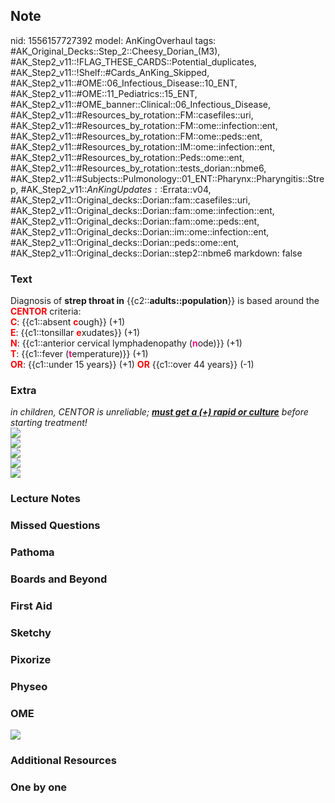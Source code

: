 ## Note
nid: 1556157727392
model: AnKingOverhaul
tags: #AK_Original_Decks::Step_2::Cheesy_Dorian_(M3), #AK_Step2_v11::!FLAG_THESE_CARDS::Potential_duplicates, #AK_Step2_v11::!Shelf::#Cards_AnKing_Skipped, #AK_Step2_v11::#OME::06_Infectious_Disease::10_ENT, #AK_Step2_v11::#OME::11_Pediatrics::15_ENT, #AK_Step2_v11::#OME_banner::Clinical::06_Infectious_Disease, #AK_Step2_v11::#Resources_by_rotation::FM::casefiles::uri, #AK_Step2_v11::#Resources_by_rotation::FM::ome::infection::ent, #AK_Step2_v11::#Resources_by_rotation::FM::ome::peds::ent, #AK_Step2_v11::#Resources_by_rotation::IM::ome::infection::ent, #AK_Step2_v11::#Resources_by_rotation::Peds::ome::ent, #AK_Step2_v11::#Resources_by_rotation::tests_dorian::nbme6, #AK_Step2_v11::#Subjects::Pulmonology::01_ENT::Pharynx::Pharyngitis::Strep, #AK_Step2_v11::$AnKingUpdates::$Errata::v04, #AK_Step2_v11::Original_decks::Dorian::fam::casefiles::uri, #AK_Step2_v11::Original_decks::Dorian::fam::ome::infection::ent, #AK_Step2_v11::Original_decks::Dorian::fam::ome::peds::ent, #AK_Step2_v11::Original_decks::Dorian::im::ome::infection::ent, #AK_Step2_v11::Original_decks::Dorian::peds::ome::ent, #AK_Step2_v11::Original_decks::Dorian::step2::nbme6
markdown: false

### Text
<div>
  Diagnosis of <b>strep throat in</b>
  {{c2::<b>adults::population</b>}} is based around the
  <b><font color="#FC0107">CENTOR</font></b> criteria:
</div>
<div>
  <b><font color="#FC0107">C</font></b>: {{c1::absent <font color=
  "#FC0107"><b>c</b></font>ough}} (+1)
</div>
<div>
  <b><font color="#FC0107">E</font></b>: {{c1::tonsillar
  <font color="#FC0107"><b>e</b></font>xudates}} (+1)
</div>
<div>
  <b><font color="#FC0107">N</font></b>: {{c1::anterior cervical
  lymphadenopathy (<b><font color="#FC0280">n</font></b>ode)}} (+1)
</div>
<div>
  <b><font color="#FC0107">T</font></b>: {{c1::fever
  (<b><font color="#FC0280">t</font></b>emperature)}} (+1)
</div>
<div>
  <b><font color="#FC0107">OR</font></b>: {{c1::under 15 years}}
  (+1) <b><font color="#FC0107">OR</font></b> {{c1::over 44 years}}
  (-1)
</div>

### Extra
<div>
  <i>in children, CENTOR is unreliable; <u style=
  "font-weight: bold;">must get a (+) rapid or culture</u> before
  starting treatment!</i>
</div>
<div>
  <i><img src="paste-163333311299585.jpg"></i>
</div>
<div>
  <i><img src="paste-170789374525441.jpg"></i>
</div>
<div>
  <i><img src="paste-170806554394625.jpg"></i>
</div>
<div>
  <i><img src="paste-170819439296513.jpg"></i>
</div>
<div>
  <i><img src="paste-166554536771585.jpg"></i>
</div>

### Lecture Notes


### Missed Questions


### Pathoma


### Boards and Beyond


### First Aid


### Sketchy


### Pixorize


### Physeo


### OME
<div class="ome-widget">
  <a href=
  "https://onlinemeded.org/spa/infectious-disease?ref=anki"><img src="_OME_AnkiFlashcards_Topic_5.png"></a>
</div>

### Additional Resources


### One by one

